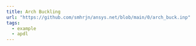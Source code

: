 ```yaml
---
title: Arch Buckling
url: "https://github.com/smhrjn/ansys.net/blob/main/0/arch_buck.inp"
tags:
  - example
  - apdl
---
```


